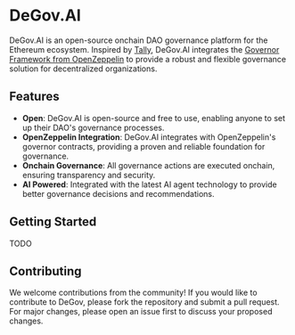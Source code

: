 # DeGov.AI

DeGov.AI is an open-source onchain DAO governance platform for the Ethereum ecosystem. Inspired by [Tally](https://www.tally.xyz/explore), DeGov.AI integrates the [Governor Framework from OpenZeppelin](https://docs.openzeppelin.com/contracts/4.x/governance) to provide a robust and flexible governance solution for decentralized organizations.

## Features

- **Open**: DeGov.AI is open-source and free to use, enabling anyone to set up their DAO's governance processes.
- **OpenZeppelin Integration**: DeGov.AI integrates with OpenZeppelin's governor contracts, providing a proven and reliable foundation for governance.
- **Onchain Governance**: All governance actions are executed onchain, ensuring transparency and security.
- **AI Powered**: Integrated with the latest AI agent technology to provide better governance decisions and recommendations.

## Getting Started

TODO

## Contributing

We welcome contributions from the community! If you would like to contribute to DeGov, please fork the repository and submit a pull request. For major changes, please open an issue first to discuss your proposed changes.